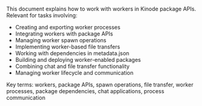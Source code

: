 This document explains how to work with workers in Kinode package APIs. Relevant for tasks involving:
- Creating and exporting worker processes
- Integrating workers with package APIs
- Managing worker spawn operations
- Implementing worker-based file transfers
- Working with dependencies in metadata.json
- Building and deploying worker-enabled packages
- Combining chat and file transfer functionality
- Managing worker lifecycle and communication

Key terms: workers, package APIs, spawn operations, file transfer, worker processes, package dependencies, chat applications, process communication